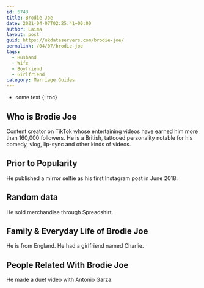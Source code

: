 ```yaml
---
id: 6743
title: Brodie Joe
date: 2021-04-07T02:25:41+00:00
author: Laima
layout: post
guid: https://ukdataservers.com/brodie-joe/
permalink: /04/07/brodie-joe
tags:
  - Husband
  - Wife
  - Boyfriend
  - Girlfriend
category: Marriage Guides
---
```


* some text
{: toc}


## Who is Brodie Joe
                  
                  
                  
Content creator on TikTok whose entertaining videos have earned him more than 160,000 followers. He is a British, tattooed personality notable for his comedy, vlog, lip-sync and other kinds of videos. 
                  
              
            
              
            
                
                
                
## Prior to Popularity
                  
                  
                  
He published a mirror selfie as his first Instagram post in June 2018.
                  
              
            
              
            
                
                
                
## Random data
                  
                  
                  
He sold merchandise through Spreadshirt.
                  
              
            
              
            
                
                
                
## Family & Everyday Life of Brodie Joe
                  
                  
                  
He is from England. He had a girlfriend named Charlie.
                  
              
            
              
            
                
                
                
## People Related With Brodie Joe
                  
                  
                  
He made a duet video with Antonio Garza.
                  
              
            
              
            
                
              
            
              
              
            
            
              
            
          
          
          